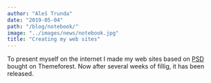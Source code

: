 ```yaml
---
author: "Aleš Trunda"
date: "2019-05-04"
path: "/blog/notebook/"
image: "../images/news/notebook.jpg"
title: "Creating my web sites"
---
```


To present myself on the internet I made my web sites based on <a href="http://themeforest.net/item/arthenon-creative-one-page-psd-template/7279067?ref=ivanbohatyr">PSD</a> bought on Themeforest. Now after several weeks of fillig, it has been released.
